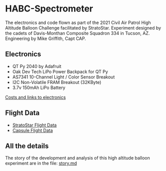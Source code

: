 # HABC-Spectrometer
The electronics and code flown as part of the 2021 Civil Air Patrol High Altitude Balloon Challenge facilitated by StratoStar. Experiment designed by the cadets of Davis-Monthan Composite Squadron 334 in Tucson, AZ.  Engineering by Mike Griffith, Capt CAP.

## Electronics
* QT Py 2040 by Adafruit 
* Oak Dev Tech LiPo Power Backpack for QT Py
* AS7341 10-Channel Light / Color Sensor Breakout
* I2C Non-Volatile FRAM Breakout (32KByte)
* 3.7v 150mAh LiPo Battery

[Costs and links to electronics](https://docs.google.com/spreadsheets/d/1boNcXJI823IpHInHAX2uia4f1aCUIWfONv6TC4qv4vo/edit?usp=sharing)

## Flight Data
* [StratoStar Flight Data](https://docs.google.com/spreadsheets/d/1wn27rlOH8e5FbU-b0_JA4Nw_NV-UW-R6aoMfm43KZ28/edit?usp=sharing)
* [Capsule Flight Data](https://docs.google.com/spreadsheets/d/17e2CX1ekGO7Oqu9oj_XttCmlho-aXPk1/edit?usp=sharing&ouid=112217039803762428116&rtpof=true&sd=true)

## All the details
The story of the development and analysis of this high altitude balloon experiment are in the file: [story.md](story.md)
